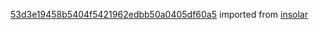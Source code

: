[53d3e19458b5404f5421962edbb50a0405df60a5](https://github.com/insolar/insolar/commit/53d3e19458b5404f5421962edbb50a0405df60a5) imported from [insolar](https://github.com/insolar/insolar)
